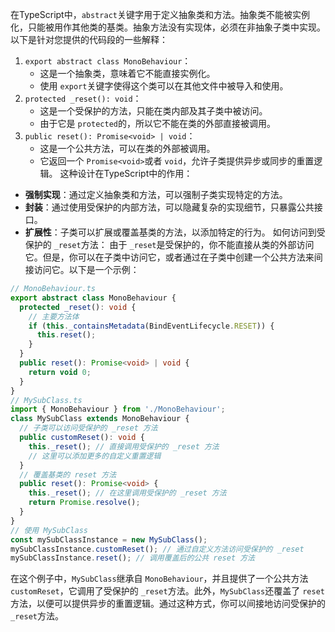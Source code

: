 
在TypeScript中，`abstract`关键字用于定义抽象类和方法。抽象类不能被实例化，只能被用作其他类的基类。抽象方法没有实现体，必须在非抽象子类中实现。以下是针对您提供的代码段的一些解释：

1. `export abstract class MonoBehaviour`：
   - 这是一个抽象类，意味着它不能直接实例化。
   - 使用 `export`关键字使得这个类可以在其他文件中被导入和使用。
2. `protected _reset(): void`：
   - 这是一个受保护的方法，只能在类内部及其子类中被访问。
   - 由于它是 `protected`的，所以它不能在类的外部直接被调用。
3. `public reset(): Promise<void> | void`：
   - 这是一个公共方法，可以在类的外部被调用。
   - 它返回一个 `Promise<void>`或者 `void`，允许子类提供异步或同步的重置逻辑。
     这种设计在TypeScript中的作用：

- **强制实现**：通过定义抽象类和方法，可以强制子类实现特定的方法。
- **封装**：通过使用受保护的内部方法，可以隐藏复杂的实现细节，只暴露公共接口。
- **扩展性**：子类可以扩展或覆盖基类的方法，以添加特定的行为。
  如何访问到受保护的 `_reset`方法：
  由于 `_reset`是受保护的，你不能直接从类的外部访问它。但是，你可以在子类中访问它，或者通过在子类中创建一个公共方法来间接访问它。以下是一个示例：

```typescript
// MonoBehaviour.ts
export abstract class MonoBehaviour {
  protected _reset(): void {
    // 主要方法体
    if (this._containsMetadata(BindEventLifecycle.RESET)) {
      this.reset();
    }
  }
  public reset(): Promise<void> | void {
    return void 0;
  }
}
// MySubClass.ts
import { MonoBehaviour } from './MonoBehaviour';
class MySubClass extends MonoBehaviour {
  // 子类可以访问受保护的 _reset 方法
  public customReset(): void {
    this._reset(); // 直接调用受保护的 _reset 方法
    // 这里可以添加更多的自定义重置逻辑
  }
  // 覆盖基类的 reset 方法
  public reset(): Promise<void> {
    this._reset(); // 在这里调用受保护的 _reset 方法
    return Promise.resolve();
  }
}
// 使用 MySubClass
const mySubClassInstance = new MySubClass();
mySubClassInstance.customReset(); // 通过自定义方法访问受保护的 _reset
mySubClassInstance.reset(); // 调用覆盖后的公共 reset 方法
```

在这个例子中，`MySubClass`继承自 `MonoBehaviour`，并且提供了一个公共方法 `customReset`，它调用了受保护的 `_reset`方法。此外，`MySubClass`还覆盖了 `reset`方法，以便可以提供异步的重置逻辑。通过这种方式，你可以间接地访问受保护的 `_reset`方法。
